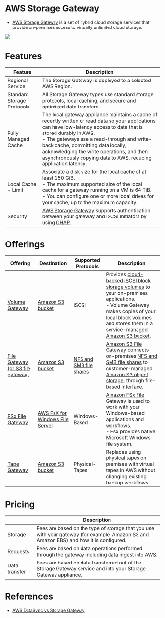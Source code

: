 # AWS Storage Gateway
- [AWS Storage Gateway](https://aws.amazon.com/storagegateway/) is a set of hybrid cloud storage services that provide on-premises access to virtually unlimited cloud storage.

![](https://d1.awsstatic.com/pdp-how-it-works-assets/product-page-diagram_AWS-Storage-Gateway_HIW@2x.6df96d96cdbaa61ed3ce935262431aabcfb9e52d.png)

# Features

| Feature                    | Description                                                                                                                                                                                                                                                                                                                                                                 |
|----------------------------|-----------------------------------------------------------------------------------------------------------------------------------------------------------------------------------------------------------------------------------------------------------------------------------------------------------------------------------------------------------------------------|
| Regional Service           | The Storage Gateway is deployed to a selected AWS Region.                                                                                                                                                                                                                                                                                                                   |
| Standard Storage Protocols | All Storage Gateway types use standard storage protocols, local caching, and secure and optimized data transfers.                                                                                                                                                                                                                                                           |
| Fully Managed Cache        | The local gateway appliance maintains a cache of recently written or read data so your applications can have low-latency access to data that is stored durably in AWS. <br/>- The gateways use a read-through and write-back cache, committing data locally, acknowledging the write operations, and then asynchronously copying data to AWS, reducing application latency. |
| Local Cache - Limit        | Associate a disk size for the local cache of at least 150 GiB. <br/>- The maximum supported size of the local cache for a gateway running on a VM is 64 TiB. <br/>- You can configure one or more local drives for your cache, up to the maximum capacity.                                                                                                                  |
| Security                   | [AWS Storage Gateway]() supports authentication between your gateway and iSCSI initiators by using [CHAP](https://docs.aws.amazon.com/storagegateway/latest/vgw/GettingStartedConfigureChap.html).                                                                                                                                                                          |

# Offerings

| Offering                                                   | Destination                                                                               | Supported Protocols                                       | Description                                                                                                                                                                                                                                                                                                 |
|------------------------------------------------------------|-------------------------------------------------------------------------------------------|-----------------------------------------------------------|-------------------------------------------------------------------------------------------------------------------------------------------------------------------------------------------------------------------------------------------------------------------------------------------------------------|
| [Volume Gateway](VolumeGateway.md)                         | [Amazon S3 bucket](../3_ObjectStorageS3/Readme.md)                                        | iSCSI                                                     | Provides [cloud-backed iSCSI block storage volumes](../1_BlockStorageTypes/AmazonEBS/Readme.md) to your on-premises applications.<br/>- Volume Gateway makes copies of your local block volumes and stores them in a service-managed [Amazon S3 bucket](../3_ObjectStorageS3/Readme.md).                    |
| [File Gateway (or S3 file gateway)](S3FileGateway.md)      | [Amazon S3 bucket](../3_ObjectStorageS3/Readme.md)                                        | [NFS and SMB file shares](../Network-Protocols.md) | [Amazon S3 File Gateway](https://aws.amazon.com/storagegateway/file/s3/) connects on-premises [NFS and SMB file shares](https://docs.oracle.com/cd/E19253-01/816-4555/rfsadmin-61/index.html) to customer-managed [Amazon S3 object storage](../3_ObjectStorageS3/Readme.md), through file-based interface. |
| [FSx File Gateway](FSxFileGateway.md)                      | [AWS FsX for Windows File Server](../2_FileStorageTypes/AmazonFsXForWindowsFileServer.md) | Windows-Based                                             | [Amazon FSx File Gateway](https://aws.amazon.com/storagegateway/file/fsx/) is used to work with your Windows-based applications and workflows.<br/>- Fsx provides native Microsoft Windows file system.                                                                                                     |
| [Tape Gateway](https://aws.amazon.com/storagegateway/vtl/) | [Amazon S3 bucket](../3_ObjectStorageS3/Readme.md)                                        | Physical-Tapes                                            | Replaces using physical tapes on premises with virtual tapes in AWS without changing existing backup workflows.                                                                                                                                                                                             |

# Pricing

|               | Description                                                                                                                            |
|---------------|----------------------------------------------------------------------------------------------------------------------------------------|
| Storage       | Fees are based on the type of storage that you use with your gateway (for example, Amazon S3 and Amazon EBS) and how it is configured. |
| Requests      | Fees are based on data operations performed through the gateway including data ingest into AWS.                                        |
| Data transfer | Fees are based on data transferred out of the Storage Gateway service and into your Storage Gateway appliance.                         |

# References
- [AWS DataSync vs Storage Gateway](https://tutorialsdojo.com/aws-datasync-vs-storage-gateway/)
